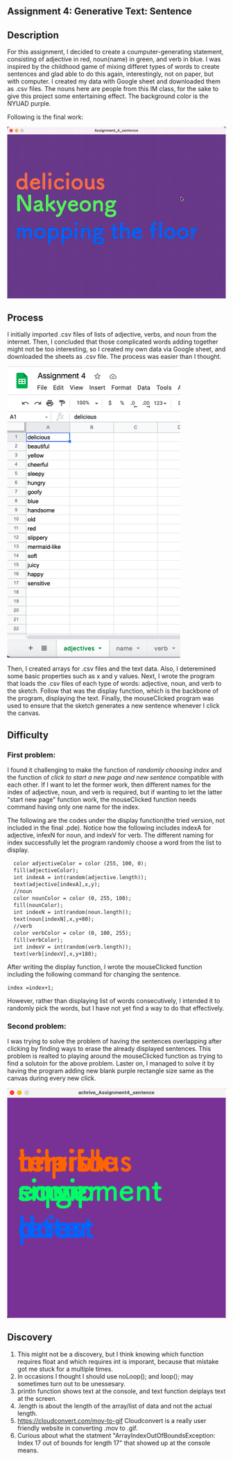 ## Assignment 4: Generative Text: Sentence 

## Description
For this assignment, I decided to create a coumputer-generating statement, consisting of adjective in red, noun(name) in green, and verb in blue.
I was inspired by the childhood game of mixing differet types of words to create sentences and glad able to do this again, interestingly, not on paper, but with computer. I created my data with Google sheet and downloaded them as .csv files. The nouns here are people from this IM class, for the sake to give this project some entertaining effect. The background color is the NYUAD purple. 

Following is the final work:

![](thefinalvideo.gif)

## Process
I initially imported .csv files of lists of adjective, verbs, and noun from the internet. Then, I concluded that those complicated words adding together might not be too interesting, so I created my own data via Google sheet, and downloaded the sheets as .csv file. The process was easier than I thought.

![](sheet.png)

Then, I created arrays for .csv files and the text data. Also, I deteremined some basic properties such as x and y values. Next, I wrote the program that loads the .csv files of each type of words: adjective, noun, and verb to the sketch. Follow that was the display function, which is the backbone of the program, displaying the text. Finally, the mouseClicked program was used to ensure that the sketch generates a new sentence whenever I click the canvas. 

## Difficulty
### First problem:
I found it challenging to make the function of *randomly choosing index* and the function of *click to start a new page and new sentence* compatible with each other. If I want to let the former work, then different names for the index of adjective, noun, and verb is required, but if wanting to let the latter "start new page" function work, the mouseClicked function needs command having only one name for the index. 

The following are the codes under the display function(the tried version, not included in the final .pde). Notice how the following includes indexA for adjective, infexN for noun, and indexV for verb. The different naming for index successfully let the program randomly choose a word from the list to display.
```
  color adjectiveColor = color (255, 100, 0);
  fill(adjectiveColor);
  int indexA = int(random(adjective.length)); 
  text(adjective[indexA],x,y);
  //noun
  color nounColor = color (0, 255, 100);
  fill(nounColor);
  int indexN = int(random(noun.length));  
  text(noun[indexN],x,y+80);
  //verb
  color verbColor = color (0, 100, 255);    
  fill(verbColor);
  int indexV = int(random(verb.length));  
  text(verb[indexV],x,y+180);
```
After writing the display function, I wrote the mouseClicked function including the following command for changing the sentence.  
```
index =index+1;
```
However, rather than displaying list of words consecutively, I intended it to randomly pick the words, but I have not yet find a way to do that effectively.

### Second problem:
I was trying to solve the problem of having the sentences overlapping after clicking by finding ways to erase the already displayed sentences. This problem is realted to playing around the mouseClicked function as trying to find a solutoin for the above problem. Laster on, I managed to solve it by having the program adding new blank purple rectangle size same as the canvas during every new click.

![](overlapping.png)

## Discovery 
1. This might not be a discovery, but I think knowing which function requires float and which requires int is imporant, because that mistake got me stuck for a multiple times.  
2. In occasions I thought I should use noLoop(); and loop(); may sometimes turn out to be unessesary. 
3. println function shows text at the console, and text function deiplays text at the screen.
4. .length is about the length of the array/list of data and not the actual length.
5. https://cloudconvert.com/mov-to-gif Cloudconvert is a really user friendly website in converting .mov to .gif.
6. Curious about what the statment "ArrayIndexOutOfBoundsException: Index 17 out of bounds for length 17" that showed up at the console means.
